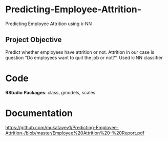 # Predicting-Employee-Attrition-
Predicting Employee Attrition using k-NN

## Project Objective
Predict whether employees have attrition or not. Attrition in our case is question “Do employees want to quit the job or not?”. 
Used k-NN classifier

# Code
**RStudio**
**Packages**: class, gmodels, scales

# Documentation
https://github.com/mukatayev1/Predicting-Employee-Attrition-/blob/master/Employee%20Attrition%20-%20Report.pdf
